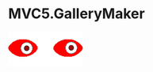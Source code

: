 # MVC5.GalleryMaker
![](https://github.com/vahidarya14/MVC5.GalleryMaker/blob/master/GalleryMaker/wwwroot/images/logo.png)

